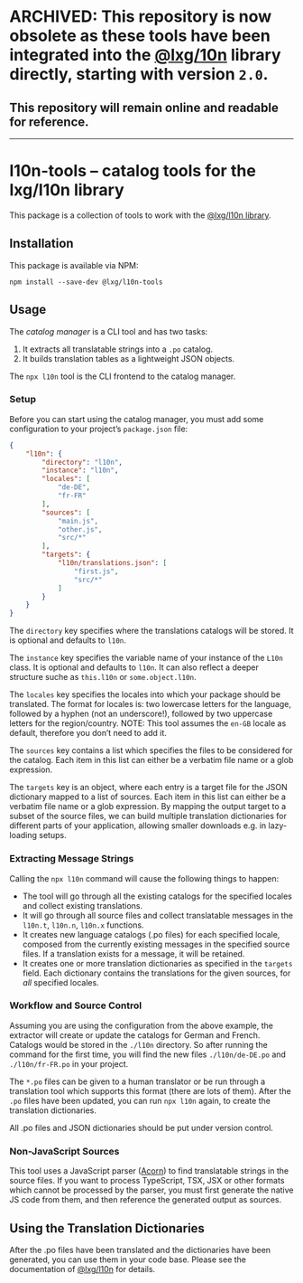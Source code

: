 # ARCHIVED: This repository is now obsolete as these tools have been integrated into the [@lxg/10n](https://github.com/lxg/l10n) library directly, starting with version `2.0`.

## This repository will remain online and readable for reference.

---


# l10n-tools – catalog tools for the lxg/l10n library

This package is a collection of tools to work with the [@lxg/l10n library](https://github.com/lxg/l10n).

## Installation

This package is available via NPM:

```shell
npm install --save-dev @lxg/l10n-tools
```

## Usage

The *catalog manager* is a CLI tool and has two tasks:

1. It extracts all translatable strings into a `.po` catalog.
2. It builds translation tables as a lightweight JSON objects.

The `npx l10n` tool is the CLI frontend to the catalog manager.

### Setup

Before you can start using the catalog manager, you must add some configuration to your project’s `package.json` file:

```json
{
    "l10n": {
        "directory": "l10n",
        "instance": "l10n",
        "locales": [
            "de-DE",
            "fr-FR"
        ],
        "sources": [
            "main.js",
            "other.js",
            "src/*"
        ],
        "targets": {
            "l10n/translations.json": [
                "first.js",
                "src/*"
            ]
        }
    }
}
```

The `directory` key specifies where the translations catalogs will be stored. It is optional and defaults to `l10n`.

The `instance` key specifies the variable name of your instance of the `L10n` class. It is optional and defaults to `l10n`. It can also reflect a deeper structure suche as `this.l10n` or `some.object.l10n`.

The `locales` key specifies the locales into which your package should be translated. The format for locales is: two lowercase letters for the language, followed by a hyphen (not an underscore!), followed by two uppercase letters for the region/country. NOTE: This tool assumes the `en-GB` locale as default, therefore you don’t need to add it.

The `sources` key contains a list which specifies the files to be considered for the catalog. Each item in this list can either be a verbatim file name or a glob expression.

The `targets` key is an object, where each entry is a target file for the JSON dictionary mapped to a list of sources. Each item in this list can either be a verbatim file name or a glob expression. By mapping the output target to a subset of the source files, we can build multiple translation dictionaries for different parts of your application, allowing smaller downloads e.g. in lazy-loading setups.

### Extracting Message Strings

Calling the `npx l10n` command will cause the following things to happen:

- The tool will go through all the existing catalogs for the specified locales and collect existing translations.
- It will go through all source files and collect translatable messages in the `l10n.t`, `l10n.n`, `l10n.x` functions.
- It creates new language catalogs (.po files) for each specified locale, composed from the currently existing messages in the specified source files. If a translation exists for a message, it will be retained.
- It creates one or more translation dictionaries as specified in the `targets` field. Each dictionary contains the translations for the given sources, for *all* specified locales.

### Workflow and Source Control

Assuming you are using the configuration from the above example, the extractor will create or update the catalogs for German and French. Catalogs would be stored in the `./l10n` directory. So after running the command for the first time, you will find the new files `./l10n/de-DE.po` and `./l10n/fr-FR.po` in your project.

The `*.po` files can be given to a human translator or be run through a translation tool which supports this format (there are lots of them). After the `.po` files have been updated, you can run `npx l10n` again, to create the translation dictionaries.

All .po files and JSON dictionaries should be put under version control.

### Non-JavaScript Sources

This tool uses a JavaScript parser ([Acorn](https://github.com/acornjs/)) to find translatable strings in the source files. If you want to process TypeScript, TSX, JSX or other formats which cannot be processed by the parser, you must first generate the native JS code from them, and then reference the generated output as sources.

## Using the Translation Dictionaries

After the .po files have been translated and the dictionaries have been generated, you can use them in your code base. Please see the documentation of [@lxg/l10n](https://github.com/lxg/l10n) for details.
